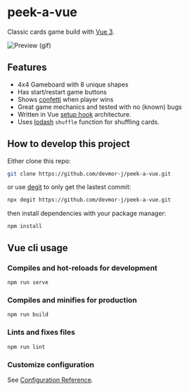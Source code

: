 # peek-a-vue

Classic cards game build with [Vue 3](https://vuejs.org/).

![Preview (gif)](./screenshot/peek-a-vue.gif)

## Features

- 4x4 Gameboard with 8 unique shapes
- Has start/restart game buttons
- Shows [confetti](https://github.com/catdad/canvas-confetti) when player wins
- Great game mechanics and tested with no (known) bugs
- Written in Vue [setup hook](https://vuejs.org/api/composition-api-setup.html) architecture.
- Uses [lodash](https://lodash.com/) `shuffle` function for shuffling cards.

## How to develop this project

Either clone this repo:

```sh
git clone https://github.com/devmor-j/peek-a-vue.git
```
 
or use [degit](https://github.com/Rich-Harris/degit) to only get the lastest commit:

```sh
npx degit https://github.com/devmor-j/peek-a-vue.git
```

then install dependencies with your package manager:

```
npm install
```

## Vue cli usage

### Compiles and hot-reloads for development

```
npm run serve
```

### Compiles and minifies for production

```
npm run build
```

### Lints and fixes files

```
npm run lint
```

### Customize configuration

See [Configuration Reference](https://cli.vuejs.org/config/).
